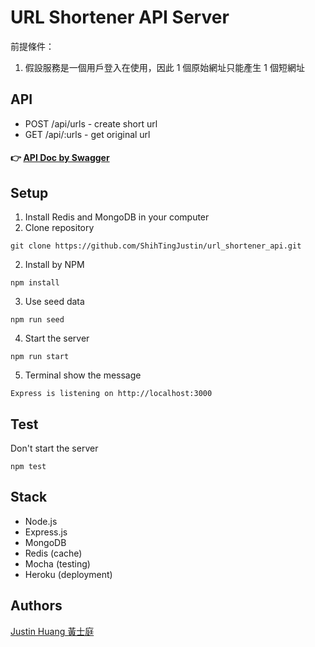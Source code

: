 # URL Shortener API Server
前提條件：
1. 假設服務是一個用戶登入在使用，因此 1 個原始網址只能產生 1 個短網址
## API
* POST /api/urls - create short url
* GET /api/:urls - get original url
#### 👉 [API Doc by Swagger](https://url-shortener-api-server.herokuapp.com/api-docs/#/)

## Setup
1. Install Redis and MongoDB in your computer
2. Clone repository
```
git clone https://github.com/ShihTingJustin/url_shortener_api.git
```
2. Install by NPM
```
npm install
```
3. Use seed data
```
npm run seed
```
4. Start the server
```
npm run start
```
5. Terminal show the message
```
Express is listening on http://localhost:3000
```

## Test
Don't start the server
```
npm test
```

## Stack
* Node.js
* Express.js
* MongoDB
* Redis (cache)
* Mocha (testing)
* Heroku (deployment)

## Authors
[Justin Huang 黃士庭](https://www.linkedin.com/in/justinhuang777/) 
